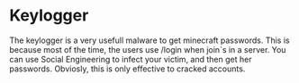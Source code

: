 # Keylogger
The keylogger is a very usefull malware to get minecraft passwords. This is because most of the time, the users use /login when join`s in a server.
You can use Social Engineering to infect your victim, and then get her passwords. Obviosly, this is only effective to cracked accounts.
